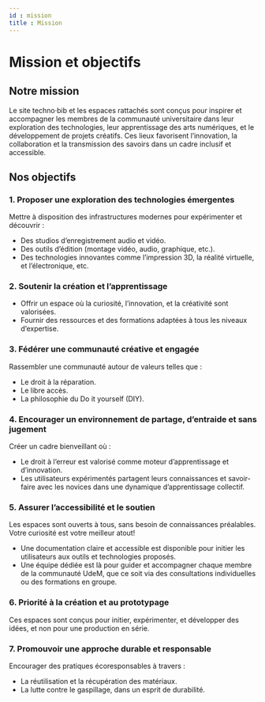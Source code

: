 ```yaml
---
id : mission
title : Mission
---
```


# Mission et objectifs

## Notre mission

Le site techno·bib et les espaces rattachés sont conçus pour inspirer et accompagner les membres de la communauté universitaire dans leur exploration des technologies, leur apprentissage des arts numériques, et le développement de projets créatifs. Ces lieux favorisent l’innovation, la collaboration et la transmission des savoirs dans un cadre inclusif et accessible.

## Nos objectifs

### 1. Proposer une exploration des technologies émergentes
Mettre à disposition des infrastructures modernes pour expérimenter et découvrir :
- Des studios d’enregistrement audio et vidéo.
- Des outils d’édition (montage vidéo, audio, graphique, etc.).
- Des technologies innovantes comme l’impression 3D, la réalité virtuelle, et l’électronique, etc.

### 2. Soutenir la création et l’apprentissage
- Offrir un espace où la curiosité, l’innovation, et la créativité sont valorisées.
- Fournir des ressources et des formations adaptées à tous les niveaux d’expertise.

### 3. Fédérer une communauté créative et engagée

Rassembler une communauté autour de valeurs telles que :
- Le droit à la réparation.
- Le libre accès.
- La philosophie du Do it yourself (DIY).

### 4. Encourager un environnement de partage, d’entraide et sans jugement
Créer un cadre bienveillant où :

- Le droit à l’erreur est valorisé comme moteur d’apprentissage et d’innovation.
- Les utilisateurs expérimentés partagent leurs connaissances et savoir-faire avec les novices dans une dynamique d’apprentissage collectif.

### 5. Assurer l’accessibilité et le soutien
Les espaces sont ouverts à tous, sans besoin de connaissances préalables. Votre curiosité est votre meilleur atout!

- Une documentation claire et accessible est disponible pour initier les utilisateurs aux outils et technologies proposés.
- Une équipe dédiée est là pour guider et accompagner chaque membre de la communauté UdeM, que ce soit via des consultations individuelles ou des formations en groupe.

### 6. Priorité à la création et au prototypage
Ces espaces sont conçus pour initier, expérimenter, et développer des idées, et non pour une production en série.

### 7. Promouvoir une approche durable et responsable
Encourager des pratiques écoresponsables à travers :

- La réutilisation et la récupération des matériaux.
- La lutte contre le gaspillage, dans un esprit de durabilité.
